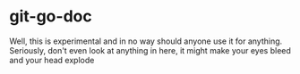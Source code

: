 # git-go-doc
Well, this is experimental and in no way should anyone use it for anything. Seriously, don't even look at anything in here, it might make your eyes bleed and your head explode